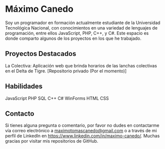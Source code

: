 # Máximo Canedo
Soy un programador en formación actualmente estudiante de la Universidad Tecnológica Nacional, con conocimientos en una variedad de lenguajes de programación, entre ellos JavaScript, PHP, C++, y C#. Este espacio es donde comparto algunos de los proyectos en los que he trabajado.

## Proyectos Destacados
La Colectiva: Aplicación web que brinda horarios de las lanchas colectivas en el Delta de Tigre. [Repositorio privado (Por el momento)]
## Habilidades
JavaScript
PHP
SQL
C++
C#
WinForms
HTML
CSS
## Contacto
Si tienes alguna pregunta o comentario, por favor no dudes en contactarme vía correo electrónico a maximotomascanedo@gmail.com o a través de mi perfil de LinkedIn en https://www.linkedin.com/in/maximo-canedo/. 
Muchas gracias por visitar mis repositorios de GitHub.
